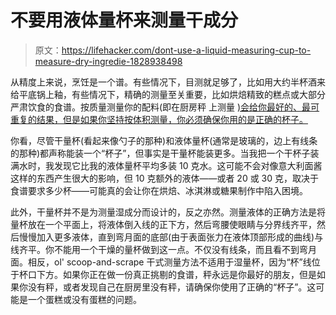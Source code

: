 # 不要用液体量杯来测量干成分

> 原文：<https://lifehacker.com/dont-use-a-liquid-measuring-cup-to-measure-dry-ingredie-1828938498>

从精度上来说，烹饪是一个谱。有些情况下，目测就足够了，比如用大约半杯酒来给平底锅上釉，有些情况下，精确的测量至关重要，比如烘焙精致的糕点或大部分严肃饮食的食谱。按质量测量你的配料(即在厨房秤 上测量 [)会给你最好的、最可重复的结果，但是如果你坚持按体积测量，你必须确保你用的是正确的杯子。](https://lifehacker.com/why-every-kitchen-needs-a-digital-scale-1794969140) 



你看，尽管干量杯(看起来像勺子的那种)和液体量杯(通常是玻璃的，边上有线条的那种)都声称能装一个“杯子”，但事实是干量杯能装更多。当我把一个干杯子装满水时，我发现它比我的液体量杯平均多装 10 克水。这可能不会对像意大利面酱这样的东西产生很大的影响，但 10 克额外的液体——或者 20 或 30 克，取决于食谱要求多少杯——可能真的会让你在烘焙、冰淇淋或糖果制作中陷入困境。

此外，干量杯并不是为测量湿成分而设计的，反之亦然。测量液体的正确方法是将量杯放在一个平面上，将液体倒入线的正下方，然后弯腰使眼睛与分界线齐平，然后慢慢加入更多液体，直到弯月面的底部(由于表面张力在液体顶部形成的曲线)与线齐平。你不能用一个干燥的量杯做到这一点。不仅没有线条，而且看不到弯月面。相反，ol' scoop-and-scrape 干式测量方法不适用于湿量杯，因为“杯”线位于杯口下方。如果你正在做一份真正挑剔的食谱，秤永远是你最好的朋友，但是如果你没有秤，或者发现自己在厨房里没有秤，请确保你使用了正确的“杯子”。这可能是一个蛋糕或没有蛋糕的问题。
